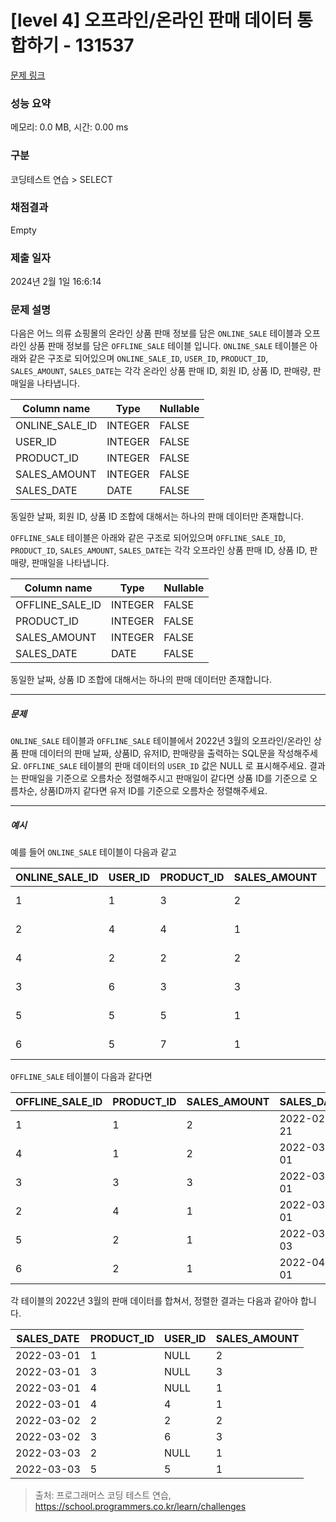 # [level 4] 오프라인/온라인 판매 데이터 통합하기 - 131537 

[문제 링크](https://school.programmers.co.kr/learn/courses/30/lessons/131537#qna) 

### 성능 요약

메모리: 0.0 MB, 시간: 0.00 ms

### 구분

코딩테스트 연습 > SELECT

### 채점결과

Empty

### 제출 일자

2024년 2월 1일 16:6:14

### 문제 설명

<p>다음은 어느 의류 쇼핑몰의 온라인 상품 판매 정보를 담은 <code>ONLINE_SALE</code> 테이블과 오프라인 상품 판매 정보를 담은 <code>OFFLINE_SALE</code> 테이블 입니다. <code>ONLINE_SALE</code> 테이블은 아래와 같은 구조로 되어있으며 <code>ONLINE_SALE_ID</code>, <code>USER_ID</code>, <code>PRODUCT_ID</code>, <code>SALES_AMOUNT</code>, <code>SALES_DATE</code>는 각각 온라인 상품 판매 ID, 회원 ID, 상품 ID, 판매량, 판매일을 나타냅니다.</p>
<table class="table">
        <thead><tr>
<th>Column name</th>
<th>Type</th>
<th>Nullable</th>
</tr>
</thead>
        <tbody><tr>
<td>ONLINE_SALE_ID</td>
<td>INTEGER</td>
<td>FALSE</td>
</tr>
<tr>
<td>USER_ID</td>
<td>INTEGER</td>
<td>FALSE</td>
</tr>
<tr>
<td>PRODUCT_ID</td>
<td>INTEGER</td>
<td>FALSE</td>
</tr>
<tr>
<td>SALES_AMOUNT</td>
<td>INTEGER</td>
<td>FALSE</td>
</tr>
<tr>
<td>SALES_DATE</td>
<td>DATE</td>
<td>FALSE</td>
</tr>
</tbody>
      </table>
<p>동일한 날짜, 회원 ID, 상품 ID 조합에 대해서는 하나의 판매 데이터만 존재합니다.</p>

<p><code>OFFLINE_SALE</code> 테이블은 아래와 같은 구조로 되어있으며 <code>OFFLINE_SALE_ID</code>, <code>PRODUCT_ID</code>, <code>SALES_AMOUNT</code>, <code>SALES_DATE</code>는 각각 오프라인 상품 판매 ID, 상품 ID, 판매량, 판매일을 나타냅니다.</p>
<table class="table">
        <thead><tr>
<th>Column name</th>
<th>Type</th>
<th>Nullable</th>
</tr>
</thead>
        <tbody><tr>
<td>OFFLINE_SALE_ID</td>
<td>INTEGER</td>
<td>FALSE</td>
</tr>
<tr>
<td>PRODUCT_ID</td>
<td>INTEGER</td>
<td>FALSE</td>
</tr>
<tr>
<td>SALES_AMOUNT</td>
<td>INTEGER</td>
<td>FALSE</td>
</tr>
<tr>
<td>SALES_DATE</td>
<td>DATE</td>
<td>FALSE</td>
</tr>
</tbody>
      </table>
<p>동일한 날짜, 상품 ID 조합에 대해서는 하나의 판매 데이터만 존재합니다.</p>

<hr>

<h5>문제</h5>

<p><code>ONLINE_SALE</code> 테이블과 <code>OFFLINE_SALE</code> 테이블에서 2022년 3월의 오프라인/온라인 상품 판매 데이터의 판매 날짜, 상품ID, 유저ID, 판매량을 출력하는 SQL문을 작성해주세요. <code>OFFLINE_SALE</code> 테이블의 판매 데이터의 <code>USER_ID</code> 값은 NULL 로 표시해주세요. 결과는 판매일을 기준으로 오름차순 정렬해주시고 판매일이 같다면 상품 ID를 기준으로 오름차순, 상품ID까지 같다면 유저 ID를 기준으로 오름차순 정렬해주세요.</p>

<hr>

<h5>예시</h5>

<p>예를 들어 <code>ONLINE_SALE</code> 테이블이 다음과 같고</p>
<table class="table">
        <thead><tr>
<th>ONLINE_SALE_ID</th>
<th>USER_ID</th>
<th>PRODUCT_ID</th>
<th>SALES_AMOUNT</th>
<th>SALES_DATE</th>
</tr>
</thead>
        <tbody><tr>
<td>1</td>
<td>1</td>
<td>3</td>
<td>2</td>
<td>2022-02-25</td>
</tr>
<tr>
<td>2</td>
<td>4</td>
<td>4</td>
<td>1</td>
<td>2022-03-01</td>
</tr>
<tr>
<td>4</td>
<td>2</td>
<td>2</td>
<td>2</td>
<td>2022-03-02</td>
</tr>
<tr>
<td>3</td>
<td>6</td>
<td>3</td>
<td>3</td>
<td>2022-03-02</td>
</tr>
<tr>
<td>5</td>
<td>5</td>
<td>5</td>
<td>1</td>
<td>2022-03-03</td>
</tr>
<tr>
<td>6</td>
<td>5</td>
<td>7</td>
<td>1</td>
<td>2022-04-06</td>
</tr>
</tbody>
      </table>
<p><code>OFFLINE_SALE</code> 테이블이 다음과 같다면</p>
<table class="table">
        <thead><tr>
<th>OFFLINE_SALE_ID</th>
<th>PRODUCT_ID</th>
<th>SALES_AMOUNT</th>
<th>SALES_DATE</th>
</tr>
</thead>
        <tbody><tr>
<td>1</td>
<td>1</td>
<td>2</td>
<td>2022-02-21</td>
</tr>
<tr>
<td>4</td>
<td>1</td>
<td>2</td>
<td>2022-03-01</td>
</tr>
<tr>
<td>3</td>
<td>3</td>
<td>3</td>
<td>2022-03-01</td>
</tr>
<tr>
<td>2</td>
<td>4</td>
<td>1</td>
<td>2022-03-01</td>
</tr>
<tr>
<td>5</td>
<td>2</td>
<td>1</td>
<td>2022-03-03</td>
</tr>
<tr>
<td>6</td>
<td>2</td>
<td>1</td>
<td>2022-04-01</td>
</tr>
</tbody>
      </table>
<p>각 테이블의 2022년 3월의 판매 데이터를 합쳐서, 정렬한 결과는 다음과 같아야 합니다.</p>
<table class="table">
        <thead><tr>
<th>SALES_DATE</th>
<th>PRODUCT_ID</th>
<th>USER_ID</th>
<th>SALES_AMOUNT</th>
</tr>
</thead>
        <tbody><tr>
<td>2022-03-01</td>
<td>1</td>
<td>NULL</td>
<td>2</td>
</tr>
<tr>
<td>2022-03-01</td>
<td>3</td>
<td>NULL</td>
<td>3</td>
</tr>
<tr>
<td>2022-03-01</td>
<td>4</td>
<td>NULL</td>
<td>1</td>
</tr>
<tr>
<td>2022-03-01</td>
<td>4</td>
<td>4</td>
<td>1</td>
</tr>
<tr>
<td>2022-03-02</td>
<td>2</td>
<td>2</td>
<td>2</td>
</tr>
<tr>
<td>2022-03-02</td>
<td>3</td>
<td>6</td>
<td>3</td>
</tr>
<tr>
<td>2022-03-03</td>
<td>2</td>
<td>NULL</td>
<td>1</td>
</tr>
<tr>
<td>2022-03-03</td>
<td>5</td>
<td>5</td>
<td>1</td>
</tr>
</tbody>
      </table>

> 출처: 프로그래머스 코딩 테스트 연습, https://school.programmers.co.kr/learn/challenges